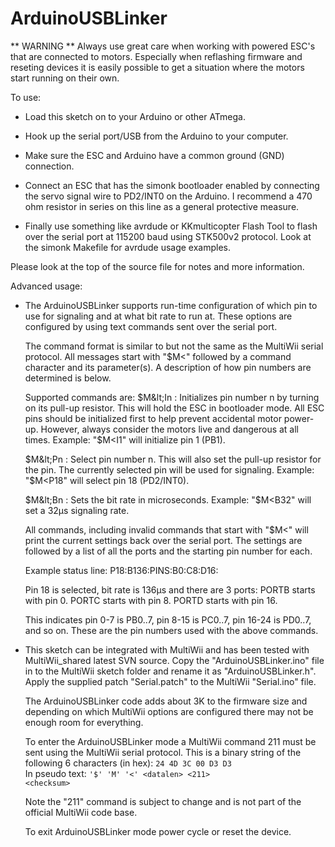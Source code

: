 ArduinoUSBLinker
================

 ** WARNING **
   Always use great care when working with powered ESC's that are connected
   to motors. Especially when reflashing firmware and reseting devices it is
   easily possible to get a situation where the motors start running on their
   own.

To use:

 * Load this sketch on to your Arduino or other ATmega.

 * Hook up the serial port/USB from the Arduino to your computer.

 * Make sure the ESC and Arduino have a common ground (GND) connection.

 * Connect an ESC that has the simonk bootloader enabled by connecting the
   servo signal wire to PD2/INT0 on the Arduino. I recommend a 470 ohm resistor
   in series on this line as a general protective measure.

 * Finally use something like avrdude or KKmulticopter Flash Tool to flash over
   the serial port at 115200 baud using STK500v2 protocol. Look at the simonk
   Makefile for avrdude usage examples.


Please look at the top of the source file for notes and more information.

Advanced usage:

 * The ArduinoUSBLinker supports run-time configuration of which pin to use for
   signaling and at what bit rate to run at. These options are configured by
   using text commands sent over the serial port.

   The command format is similar to but not the same as the MultiWii serial
   protocol. All messages start with "$M&lt;" followed by a command character
   and its parameter(s). A description of how pin numbers are determined is
   below.

   Supported commands are:
   $M&lt;In : Initializes pin number n by turning on its pull-up resistor.
              This will hold the ESC in bootloader mode. All ESC pins should
              be initialized first to help prevent accidental motor power-up.
              However, always consider the motors live and dangerous at all
              times.
              Example: "$M&lt;I1" will initialize pin 1 (PB1).

   $M&lt;Pn : Select pin number n. This will also set the pull-up resistor for
              the pin. The currently selected pin will be used for signaling.
              Example: "$M&lt;P18" will select pin 18 (PD2/INT0).

   $M&lt;Bn : Sets the bit rate in microseconds.
              Example: "$M&lt;B32" will set a 32µs signaling rate.

   All commands, including invalid commands that start with "$M&lt;" will
   print the current settings back over the serial port. The settings are
   followed by a list of all the ports and the starting pin number for each.

   Example status line:
   P18:B136:PINS:B0:C8:D16:

   Pin 18 is selected, bit rate is 136µs and there are 3 ports:
   PORTB starts with pin 0.
   PORTC starts with pin 8.
   PORTD starts with pin 16.

   This indicates pin 0-7 is PB0..7, pin 8-15 is PC0..7, pin 16-24 is PD0..7,
   and so on. These are the pin numbers used with the above commands.

 * This sketch can be integrated with MultiWii and has been tested with
   MultiWii\_shared latest SVN source. Copy the "ArduinoUSBLinker.ino" file in
   to the MultiWii sketch folder and rename it as "ArduinoUSBLinker.h". Apply
   the supplied patch "Serial.patch" to the MultiWii "Serial.ino" file.

   The ArduinoUSBLinker code adds about 3K to the firmware size and depending
   on which MultiWii options are configured there may not be enough room for
   everything.
   
   To enter the ArduinoUSBLinker mode a MultiWii command 211 must be sent using
   the MultiWii serial protocol. This is a binary string of the following
   6 characters (in hex): <code>24 4D 3C 00 D3 D3</code><br>
   In pseudo text:
   <code>'$' 'M' '&lt;' &lt;datalen&gt; &lt;211&gt; &lt;checksum&gt;</code>

   Note the "211" command is subject to change and is not part of the official
   MultiWii code base.

   To exit ArduinoUSBLinker mode power cycle or reset the device.
